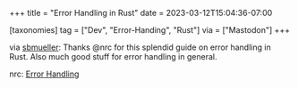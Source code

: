 +++
title = "Error Handling in Rust"
date = 2023-03-12T15:04:36-07:00

[taxonomies]
tag = ["Dev", "Error-Handing", "Rust"]
via = ["Mastodon"]
+++

via [sbmueller](https://fosstodon.org/@sbmueller/110004356180418324): Thanks @nrc for this splendid guide on error handling in Rust. Also much good stuff for error handling in general.

<!-- more -->

nrc: [Error Handling](https://nrc.github.io/error-docs/#error-handling-in-rust)
